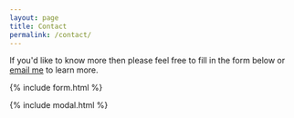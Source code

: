 ```yaml
---
layout: page
title: Contact
permalink: /contact/
---
```


If you'd like to know more then please feel free to fill in the form below or [email me](mailto:{{site.email}}) to learn more.

{% include form.html %}

{% include modal.html %}
